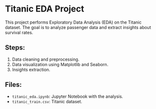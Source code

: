 # Titanic EDA Project

This project performs Exploratory Data Analysis (EDA) on the Titanic dataset. The goal is to analyze passenger data and extract insights about survival rates.

## Steps:
1. Data cleaning and preprocessing.
2. Data visualization using Matplotlib and Seaborn.
3. Insights extraction.

## Files:
- `titanic_eda.ipynb`: Jupyter Notebook with the analysis.
- `titanic_train.csv`: Titanic dataset.
